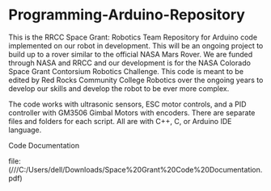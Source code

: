 # Programming-Arduino-Repository

This is the RRCC Space Grant: Robotics Team Repository for Arduino code implemented on our robot in development. This will be an ongoing project to build up to a rover similar to the official NASA Mars Rover. We are funded through NASA and RRCC and our development is for the NASA Colorado Space Grant Contorsium Robotics Challenge. This code is meant to be edited by Red Rocks Community College Robotics over the ongoing years to develop our skills and develop the robot to be ever more complex.

The code works with ultrasonic sensors, ESC motor controls, and a PID controller with GM3506 Gimbal Motors with encoders.
There are separate files and folders for each script. All are with C++, C, or Arduino IDE language.


Code Documentation

file: (///C:/Users/dell/Downloads/Space%20Grant%20Code%20Documentation.pdf)
